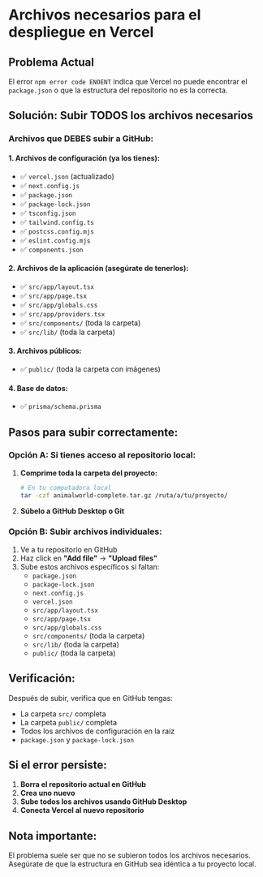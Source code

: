 # Archivos necesarios para el despliegue en Vercel

## Problema Actual
El error `npm error code ENOENT` indica que Vercel no puede encontrar el `package.json` o que la estructura del repositorio no es la correcta.

## Solución: Subir TODOS los archivos necesarios

### Archivos que DEBES subir a GitHub:

#### 1. Archivos de configuración (ya los tienes):
- ✅ `vercel.json` (actualizado)
- ✅ `next.config.js`
- ✅ `package.json`
- ✅ `package-lock.json`
- ✅ `tsconfig.json`
- ✅ `tailwind.config.ts`
- ✅ `postcss.config.mjs`
- ✅ `eslint.config.mjs`
- ✅ `components.json`

#### 2. Archivos de la aplicación (asegúrate de tenerlos):
- ✅ `src/app/layout.tsx`
- ✅ `src/app/page.tsx`
- ✅ `src/app/globals.css`
- ✅ `src/app/providers.tsx`
- ✅ `src/components/` (toda la carpeta)
- ✅ `src/lib/` (toda la carpeta)

#### 3. Archivos públicos:
- ✅ `public/` (toda la carpeta con imágenes)

#### 4. Base de datos:
- ✅ `prisma/schema.prisma`

## Pasos para subir correctamente:

### Opción A: Si tienes acceso al repositorio local:
1. **Comprime toda la carpeta del proyecto:**
   ```bash
   # En tu computadora local
   tar -czf animalworld-complete.tar.gz /ruta/a/tu/proyecto/
   ```

2. **Súbelo a GitHub Desktop o Git**

### Opción B: Subir archivos individuales:
1. Ve a tu repositorio en GitHub
2. Haz click en **"Add file"** → **"Upload files"**
3. Sube estos archivos específicos si faltan:
   - `package.json`
   - `package-lock.json`
   - `next.config.js`
   - `vercel.json`
   - `src/app/layout.tsx`
   - `src/app/page.tsx`
   - `src/app/globals.css`
   - `src/components/` (toda la carpeta)
   - `src/lib/` (toda la carpeta)
   - `public/` (toda la carpeta)

## Verificación:
Después de subir, verifica que en GitHub tengas:
- La carpeta `src/` completa
- La carpeta `public/` completa
- Todos los archivos de configuración en la raíz
- `package.json` y `package-lock.json`

## Si el error persiste:
1. **Borra el repositorio actual en GitHub**
2. **Crea uno nuevo**
3. **Sube todos los archivos usando GitHub Desktop**
4. **Conecta Vercel al nuevo repositorio**

## Nota importante:
El problema suele ser que no se subieron todos los archivos necesarios. Asegúrate de que la estructura en GitHub sea idéntica a tu proyecto local.